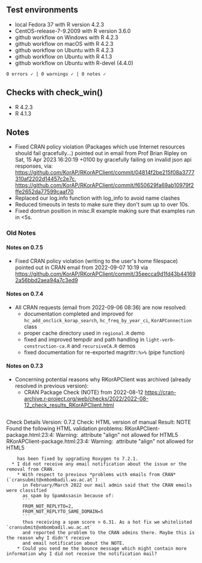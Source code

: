 ## Test environments

* local Fedora 37 with R version 4.2.3
* CentOS-release-7-9.2009 with R version 3.6.0
* github workflow on Windows with R 4.2.3
* github workflow on macOS with R 4.2.3
* github workflow on Ubuntu with R 4.2.3
* github workflow on Ubuntu with R 4.1.3
* github workflow on Ubuntu with R-devel (4.4.0)

```
0 errors ✓ | 0 warnings ✓ | 0 notes ✓
```

## Checks with check_win()

* R 4.2.3
* R 4.1.3

## Notes

* Fixed CRAN policy violation (Packages which use Internet resources should fail gracefully...)
  pointed out in email from Prof Brian Ripley on Sat, 15 Apr 2023 16:20:19 +0100
  by gracefully failing on invalid json api responses, via:
  <https://github.com/KorAP/RKorAPClient/commit/04814f2be215f08a3777310af2202d14457c2e7c>,
  <https://github.com/KorAP/RKorAPClient/commit/f650629fa69ab10979f2ffe2652da77599caaf70>
* Replaced our log.info function with log_info to avoid name clashes
* Reduced timeouts in tests to make sure they don't sum up to over 10s.
* Fixed dontrun position in misc.R example making sure that examples run in <5s.

### Old Notes

#### Notes on 0.7.5

* Fixed CRAN policy violation (writing to the user's home filespace) pointed out
  in CRAN email from 2022-09-07 10:19 via
  <https://github.com/KorAP/RKorAPClient/commit/35eecca9d1fd43b441692a56bbd2aea94a7c3ed9>

#### Notes on 0.7.4

* All CRAN requests (email from 2022-09-06 08:36) are now resolved:
  * documentation completed and improved for `hc_add_onclick_korap_search`, `hc_freq_by_year_ci`, `KorAPConnection` class
  * proper cache directory used in `regional.R` demo
  * fixed and improved tempdir and path handling in `light-verb-construction-ca.R` and `recursiveCA.R` demos
  * fixed documentation for re-exported magrittr::`%>%` (pipe function)

#### Notes on 0.7.3

* Concerning potential reasons why RKorAPClient was archived (already resolved in previous version):
  * CRAN Package Check (NOTE) from 2022-08-12         <https://cran-archive.r-project.org/web/checks/2022/2022-08-12_check_results_RKorAPClient.html>
  ```
Check Details
Version: 0.7.2
Check: HTML version of manual
Result: NOTE
    Found the following HTML validation problems:
    RKorAPClient-package.html:23:4: Warning: <img> attribute "align" not allowed for HTML5
    RKorAPClient-package.html:23:4: Warning: <img> attribute "align" not allowed for HTML5
```
    has been fixed by upgrading Roxygen to 7.2.1.
  * I did not receive any email notification about the issue or the removal from CRAN.
    * With respect to previous *problems with emails from CRAN* (`cransubmit@xmbombadil.wu.ac.at`)
      in February/March 2022 our mail admin said that the CRAN emails were classified
      as spam by SpamAssasin because of:
      ```
      FROM_NOT_REPLYTO=2,
      FROM_NOT_REPLYTO_SAME_DOMAIN=5
      ```
      thus receiving a spam score > 6.31. As a hot fix we whitelisted `cransubmit@xmbombadil.wu.ac.at`
      and reported the problem to the CRAN admins there. Maybe this is the reason why I didn't receive
      and email notification about the NOTE.
    * Could you send me the bounce message which might contain more information why I did not receive the notification mail?
